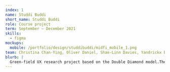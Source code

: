 ```yaml
---
index: 1
name: Studdi Buddi
short_name: Studdi Buddi
role: Course project
term: September – December 2021
skills:
  - figma
mockups:
  mobile: /portfolio/design/studdibuddi/midfi_mobile_1.png
team: Christina Chan-Ying, Oliver Daniel, Shae-Linn Davies, Yandrickx Dumalag, Reese Halfyard
blurb: |
  Green-field UX research project based on the Double Diamond model.The final deliverable was a medium-fidelity prototype for a mobile directory of study spaces on the University of Toronto St. George campus.
---
```

